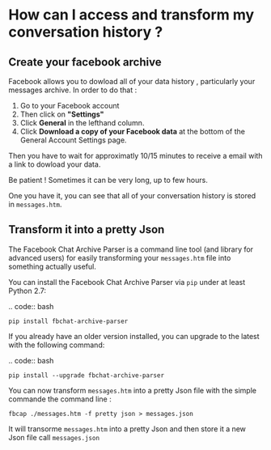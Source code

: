 # How can I access and transform my conversation history ?

## Create your facebook archive

Facebook allows you to dowload all of your data history , particularly your messages archive. In order to do that :

1. Go to your Facebook account
2. Then click on <b>"Settings"</b>
3. Click <b>General</b> in the lefthand column.
4. Click <b>Download a copy of your Facebook data</b> at the bottom of the General Account Settings page.

Then you have to wait for approximatly 10/15 minutes to receive a email with a link to dowload your data.

Be patient ! Sometimes it can be very long, up to few hours. 

One you have it, you can see that all of your conversation history is stored in ``messages.htm``.

## Transform it into a pretty Json

The Facebook Chat Archive Parser is a command line tool (and library for
advanced users) for easily transforming your ``messages.htm`` file into
something actually useful.

You can install the Facebook Chat Archive Parser via ``pip`` under at least
Python 2.7:

.. code:: bash

    pip install fbchat-archive-parser

If you already have an older version installed, you can upgrade to the latest with the following command:

.. code:: bash

    pip install --upgrade fbchat-archive-parser

You can now transform ``messages.htm`` into a pretty Json file with the simple commande the command line :

    fbcap ./messages.htm -f pretty json > messages.json 

It will transorme ``messages.htm`` into a pretty Json and then store it a new Json file call ``messages.json ``

